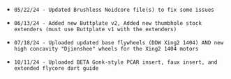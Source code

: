 *     05/22/24 - Updated Brushless Noidcore file(s) to fix some issues
*     06/13/24 - Added new Buttplate v2, Added new thumbhole stock extenders (must use Buttplate v1 with the extenders)
*     07/18/24 - Uploaded updated base flywheels (DDW Xing2 1404) AND new high concavity "Djinnshee" wheels for the Xing2 1404 motors
*     10/11/24 - Uploaded BETA Gonk-style PCAR insert, faux insert, and extended flycore dart guide
